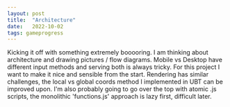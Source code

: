 ```yaml
---
layout: post
title:  "Architecture"
date:   2022-10-02
tags: gameprogress
---
```


Kicking it off with something extremely booooring. I am thinking about architecture and drawing pictures / flow diagrams. Mobile vs Desktop have different input methods and serving both is always tricky. For this project I want to make it nice and sensible from the start. Rendering has similar challenges, the local vs global coords method I implemented in UBT can be improved upon. I'm also probably going to go over the top with atomic .js scripts, the monolithic 'functions.js' approach is lazy first, difficult later.
